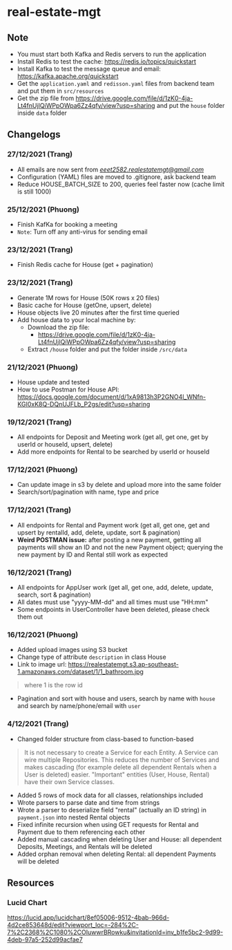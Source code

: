 # real-estate-mgt

## Note

- You must start both Kafka and Redis servers to run the application
- Install Redis to test the cache: https://redis.io/topics/quickstart
- Install Kafka to test the message queue and email: https://kafka.apache.org/quickstart
- Get the `application.yaml` and `redisson.yaml` files from backend team and put them in `src/resources`
- Get the zip file from https://drive.google.com/file/d/1zK0-4ja-Lt4fnUjIQiWPpOWpa6Zz4qfy/view?usp=sharing and put
  the `house` folder inside `data` folder

## Changelogs

### 27/12/2021 (Trang)

- All emails are now sent from *eeet2582.realestatemgt@gmail.com*
- Configuration (YAML) files are moved to .gitignore, ask backend team
- Reduce HOUSE_BATCH_SIZE to 200, queries feel faster now (cache limit is still 1000)

### 25/12/2021 (Phuong)

- Finish KafKa for booking a meeting
- `Note`: Turn off any anti-virus for sending email

### 23/12/2021 (Trang)

- Finish Redis cache for House (get + pagination)

### 23/12/2021 (Trang)

- Generate 1M rows for House (50K rows x 20 files)
- Basic cache for House (getOne, upsert, delete)
- House objects live 20 minutes after the first time queried
- Add house data to your local machine by:
  * Download the zip file:
    * https://drive.google.com/file/d/1zK0-4ja-Lt4fnUjIQiWPpOWpa6Zz4qfy/view?usp=sharing
  * Extract `/house` folder and put the folder inside `/src/data`

### 21/12/2021 (Phuong)

- House update and tested
- How to use Postman for House
  API: https://docs.google.com/document/d/1xA9813h3P2GNO4l_WNfn-KGI0xK8Q-DQnUJFLb_P2gs/edit?usp=sharing

### 19/12/2021 (Trang)

- All endpoints for Deposit and Meeting work (get all, get one, get by userId or houseId, upsert, delete)
- Add more endpoints for Rental to be searched by userId or houseId

### 17/12/2021 (Phuong)

- Can update image in s3 by delete and upload more into the same folder
- Search/sort/pagination with name, type and price

### 17/12/2021 (Trang)

- All endpoints for Rental and Payment work (get all, get one, get and upsert by rentalId, add, delete, update, sort &
  pagination)
- **Weird POSTMAN issue:** after posting a new payment, getting all payments will show an ID and not the new Payment
  object; querying the new payment by ID and Rental still work as expected

### 16/12/2021 (Trang)

- All endpoints for AppUser work (get all, get one, add, delete, update, search, sort & pagination)
- All dates must use "yyyy-MM-dd" and all times must use "HH:mm"
- Some endpoints in UserController have been deleted, please check them out

### 16/12/2021 (Phuong)

- Added upload images using S3 bucket
- Change type of attribute `description` in class House
- Link to image url: https://realestatemgt.s3.ap-southeast-1.amazonaws.com/dataset/1/1_bathroom.jpg

> where 1 is the row id

- Pagination and sort with house and users, search by name with `house` and search by name/phone/email with `user`

### 4/12/2021 (Trang)

- Changed folder structure from class-based to function-based

> It is not necessary to create a Service for each Entity. A Service can wire multiple Repositories. This reduces the number of Services and makes cascading (for example delete all dependent Rentals when a User is deleted) easier. "Important" entities (User, House, Rental) have their own Service classes.

- Added 5 rows of mock data for all classes, relationships included
- Wrote parsers to parse date and time from strings
- Wrote a parser to deserialize field "rental" (actually an ID string) in `payment.json` into nested Rental objects
- Fixed infinite recursion when using GET requests for Rental and Payment due to them referencing each other
- Added manual cascading when deleting User and House: all dependent Deposits, Meetings, and Rentals will be deleted
- Added orphan removal when deleting Rental: all dependent Payments will be deleted

## Resources

### Lucid Chart

https://lucid.app/lucidchart/8ef05006-9512-4bab-966d-4d2ce853648d/edit?viewport_loc=-284%2C-7%2C2368%2C1080%2COIuwwrBRowku&invitationId=inv_b1fe5bc2-9d99-4deb-97a5-252d99acfae7

